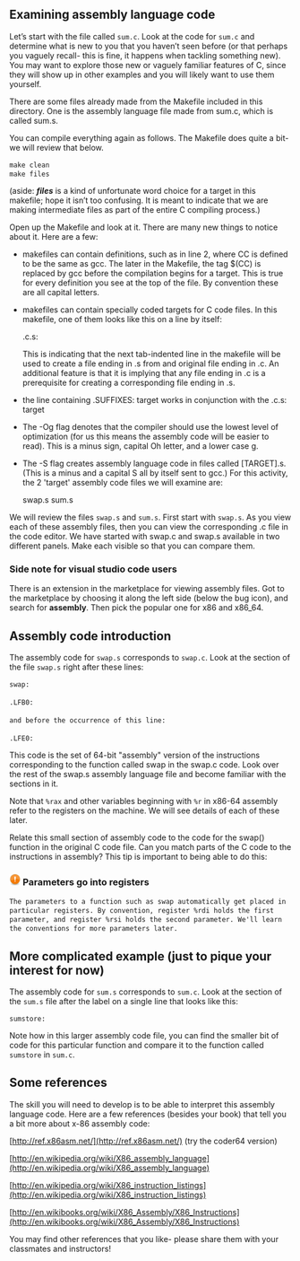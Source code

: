 

## Examining assembly language code

Let’s start with the file called `sum.c`.  Look at the code for `sum.c` and determine what is new to you that you haven’t seen before (or that perhaps you vaguely recall- this is fine, it happens when tackling something new).  You may want to explore those new or vaguely familiar features of C, since they will show up in other examples and you will likely want to use them yourself. 

There are some files already made from the Makefile included in this directory. One is the assembly language file made from sum.c, which is called sum.s.

You can compile everything again as follows. The Makefile does quite a bit- we will review that below.

    make clean
	make files

(aside: **_files_** is a kind of unfortunate word choice for a target in this makefile; hope it isn’t too confusing. It is meant to indicate that we are making intermediate files as part of the entire C compiling process.)

Open up the Makefile and look at it.  There are many new things to notice about it. Here are a few:

* makefiles can contain definitions, such as in line 2, where CC is defined to be the same as gcc.  The later in the Makefile, the tag $(CC)  is replaced by gcc before the compilation begins for a target. This is true for every definition you see at the top of the file. By convention these are all capital letters.

* makefiles can contain specially coded targets for C code files. In this makefile, one of them looks like this on a line by itself:

    .c.s:
	
	This is indicating that the next tab-indented line in the makefile will be used to create a file ending in .s from and original file ending in .c. An additional feature is that it is implying that any file ending in .c is a prerequisite for creating a corresponding file ending in .s.

* the line containing .SUFFIXES: target works in conjunction with the .c.s: target

* The -Og flag denotes that the compiler should use the lowest level of optimization (for us this means the assembly code will be easier to read). This is a minus sign, capital Oh letter,  and a lower case g. 

* The -S flag creates assembly language code in files called [TARGET].s. (This is a minus and a capital S all by itself sent to gcc.) For this activity, the 2 'target' assembly code files we will examine are:

    swap.s
	sum.s

We will review the files `swap.s` and `sum.s`.  First start with `swap.s`. As you view each of these assembly files, then you can view the corresponding .c file in the code editor. We have started with swap.c and swap.s available in two different panels. Make each visible so that you can compare them.

### Side note for visual studio code users

There is an extension in the marketplace for viewing assembly files. Got to the marketplace by choosing it along the left side (below the bug icon), and search for **assembly**. Then pick the popular one for x86 and x86_64.

## Assembly code introduction

The assembly code for `swap.s` corresponds to `swap.c`. Look at the section of the file `swap.s` right after these lines:

    swap:

    .LFB0:

    and before the occurrence of this line:

    .LFE0:

This code is the set of 64-bit "assembly" version of the instructions corresponding to the function called swap in the swap.c code.  Look over the rest of the swap.s assembly language file and become familiar with the sections in it.


Note that `%rax` and other variables beginning with `%r` in x86-64 assembly refer to the registers on the machine.  We will see details of each of these later.

Relate this small section of assembly code to the code for the swap() function in the original C code file.  Can you match parts of the C code to the instructions in assembly? This tip is important to being able to do this:



### <img src="../img/emblem-important.svg" alt="Important" width="20" align="bottom"> Parameters go into registers

    The parameters to a function such as swap automatically get placed in particular registers. By convention, register %rdi holds the first parameter, and register %rsi holds the second parameter. We'll learn the conventions for more parameters later.



## More complicated example (just to pique your interest for now)

The assembly code for `sum.s` corresponds to `sum.c`. Look at the section of the `sum.s` file after the label on a single line that looks like this:

    sumstore:

Note how in this larger assembly code file, you can find the smaller bit of code for this particular function and compare it to the function called `sumstore` in `sum.c`.

## Some references

The skill you will need to develop is to be able to interpret this assembly language code.  Here are a few references (besides your book) that tell you a bit more about x-86 assembly code:

[http://ref.x86asm.net/](http://ref.x86asm.net/)   (try the coder64 version)

[http://en.wikipedia.org/wiki/X86_assembly_language](http://en.wikipedia.org/wiki/X86_assembly_language)

[http://en.wikipedia.org/wiki/X86_instruction_listings](http://en.wikipedia.org/wiki/X86_instruction_listings)

[http://en.wikibooks.org/wiki/X86_Assembly/X86_Instructions](http://en.wikibooks.org/wiki/X86_Assembly/X86_Instructions)

You may find other references that you like- please share them with your classmates and instructors!


<!-- not sure where this came from (LS)
### Getting started
There are various things you can do to quickly and efficiently configure your Codio Box to your exact requirements. 

### GUI Applications and the Virtual Desktop 
The Virtual Desktop allows you auto develop GUI based applications using any programming language. You can install a Virtual Desktop in your Box. You can then start the desktop and view it within the Codio IDE or in a new browser tab.

[Virtual Desktop documentation](https://codio.com/docs/ide/boxes/installsw/gui/)


### Command line access and the Terminal window
All Codio Boxes provide sudo level privileges to the underlying Ubuntu server. This means you can install and configure any component you like. You access the terminal from the **Tools->Terminal** menu item.

### Debugger
The Codio IDE comes with a powerful visual debugger. Currently we support Python, Java, C, C++ and NodeJS. Other languages can be added on request.

[Debugger documentation](https://codio.com/docs/ide/features/debugging/)


### Content authoring and assessments
Codio comes with a very powerful content authoring tool, Codio Guides. Guides is also where you create all forms of auto-graded assessments. 

- [Guides documentation](https://codio.com/docs/content/authoring/overview/)
- [Assessments documentation](https://codio.com/docs/content/authoring/assessments/)

### Templating Box configurations and projects
Codio offers two very powerful templating options so you can create new projects from those templates with just a couple of clicks. **Stacks** allow you to create snapshots of the Box’s underlying software configuration. You can then create new projects from a Stack avoiding having to configure anew each time you start a new project. **Starter Packs** allow you to template an entire project, including workspace code.

- [Stacks documentation](https://codio.com/docs/project/stacks/)
- [Starter Packs documentation](https://codio.com/docs/project/packs/)

### Install software
You can always install software onto your Box using the command line. However, Codio offers a shortcut for commonly installed components that can be accessed from the **Tools->Install Software** menu.

We can easily add new items to the Install Software screen, so feel free to submit requests.

[Install Software documentation](https://codio.com/docs/ide/boxes/installsw/box-parts/)

-->
